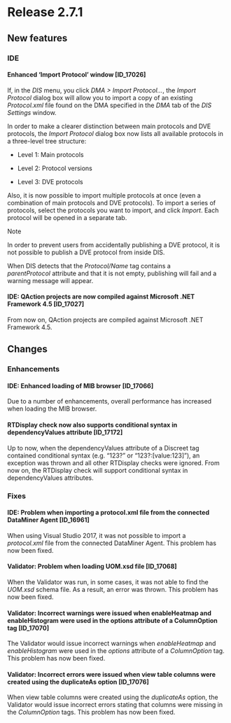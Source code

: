 # Release 2.7.1

## New features

### IDE

#### Enhanced ‘Import Protocol’ window \[ID_17026\]

If, in the *DIS* menu, you click *DMA \> Import Protocol…*, the *Import Protocol* dialog box will allow you to import a copy of an existing *Protocol.xml* file found on the DMA specified in the *DMA* tab of the *DIS Settings* window.

In order to make a clearer distinction between main protocols and DVE protocols, the *Import Protocol* dialog box now lists all available protocols in a three-level tree structure:

- Level 1: Main protocols

- Level 2: Protocol versions

- Level 3: DVE protocols

Also, it is now possible to import multiple protocols at once (even a combination of main protocols and DVE protocols). To import a series of protocols, select the protocols you want to import, and click *Import*. Each protocol will be opened in a separate tab.

> [!NOTE]
> In order to prevent users from accidentally publishing a DVE protocol, it is not possible to publish a DVE protocol from inside DIS.
>
> When DIS detects that the *Protocol/Name* tag contains a *parentProtocol* attribute and that it is not empty, publishing will fail and a warning message will appear.

#### IDE: QAction projects are now compiled against Microsoft .NET Framework 4.5 \[ID_17027\]

From now on, QAction projects are compiled against Microsoft .NET Framework 4.5.

## Changes

### Enhancements

#### IDE: Enhanced loading of MIB browser \[ID_17066\]

Due to a number of enhancements, overall performance has increased when loading the MIB browser.

#### RTDisplay check now also supports conditional syntax in dependencyValues attribute \[ID_17172\]

Up to now, when the dependencyValues attribute of a Discreet tag contained conditional syntax (e.g. “123?” or “123?:\[value:123\]”), an exception was thrown and all other RTDisplay checks were ignored. From now on, the RTDisplay check will support conditional syntax in dependencyValues attributes.

### Fixes

#### IDE: Problem when importing a protocol.xml file from the connected DataMiner Agent \[ID_16961\]

When using Visual Studio 2017, it was not possible to import a *protocol.xml* file from the connected DataMiner Agent. This problem has now been fixed.

#### Validator: Problem when loading UOM.xsd file \[ID_17068\]

When the Validator was run, in some cases, it was not able to find the *UOM.xsd* schema file. As a result, an error was thrown. This problem has now been fixed.

#### Validator: Incorrect warnings were issued when enableHeatmap and enableHistogram were used in the options attribute of a ColumnOption tag \[ID_17070\]

The Validator would issue incorrect warnings when *enableHeatmap* and *enableHistogram* were used in the *options* attribute of a *ColumnOption* tag. This problem has now been fixed.

#### Validator: Incorrect errors were issued when view table columns were created using the duplicateAs option \[ID_17076\]

When view table columns were created using the *duplicateAs* option, the Validator would issue incorrect errors stating that columns were missing in the *ColumnOption* tags. This problem has now been fixed.
